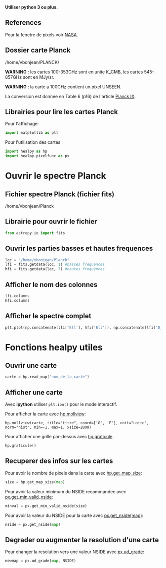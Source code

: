 **Utiliser python 3 ou plus.**

## References
Pour la fenetre de pixels voir [NASA](https://healpix.jpl.nasa.gov/html/intronode14.htm).

## Dossier carte Planck
/home/vbonjean/PLANCK/

**WARNING** : les cartes 100-353GHz sont en unite K_CMB, les cartes 545-857GHz sont en MJy/sr.

**WARNING** : la carte a 100GHz contient un pixel UNSEEN.

La conversion est donnee en Table 6 (p16) de l'article [Planck IX](https://arxiv.org/abs/1303.5070).

## Librairies pour lire les cartes Planck
Pour l'affichage:

```python
import matplotlib as plt
```

Pour l'utilisation des cartes

```python
import healpy as hp
import healpy.pixelfunc as px
```

# Ouvrir le spectre Planck

## Fichier spectre Planck (fichier fits)

/home/vbonjean/Planck

## Librairie pour ouvrir le fichier

```python
from astropy.io import fits
```

## Ouvrir les parties basses et hautes frequences

```python
loc = "/home/vbonjean/Planck"
lfi = fits.getdata(loc, 1) #basses frequences
hfi = fits.getdata(loc, 7) #hautes frequences
```

## Afficher le nom des colonnes

```python
lfi.columns
hfi.columns
```

## Afficher le spectre complet

```python
plt.plot(np.concatenate(lfi['Ell'], hfi['Ell']), np.concatenate(lfi['D_Ell'], hfi['D_Ell']))
```

# Fonctions healpy utiles

## Ouvrir une carte

```python
carte = hp.read_map("nom_de_la_carte")
```

## Afficher une carte
Avec **ipython** utiliser `plt.ion()` pour le mode interactif.

Pour afficher la carte avec [hp.mollview](https://healpy.readthedocs.io/en/latest/generated/healpy.visufunc.mollview.html "page d'information"):

```pyton
hp.mollview(carte, title="titre", coord=['G', 'E'], unit="unite", norm="hist", min=-1, max=1, xsize=2000)
```

Pour afficher une grille par-dessus avec [hp.graticule](https://healpy.readthedocs.io/en/latest/generated/healpy.visufunc.graticule.html#healpy.visufunc.graticule):

```python
hp.graticule()
```

## Recuperer des infos sur les cartes
Pour avoir le nombre de pixels dans la carte avec [hp.get_map_size](https://healpy.readthedocs.io/en/latest/generated/healpy.pixelfunc.get_map_size.html#healpy.pixelfunc.get_map_size):

```python
size = hp.get_map_size(map)
```

Pour avoir la valeur minimum du NSIDE recommandee avec [px.get_min_valid_nside](https://healpy.readthedocs.io/en/latest/generated/healpy.pixelfunc.get_min_valid_nside.html#healpy.pixelfunc.get_min_valid_nside):

```python
minval = px.get_min_valid_nside(size)
```

Pour avoir la valeur du NSIDE pour la carte avec [px.get_nside(map)](https://healpy.readthedocs.io/en/latest/generated/healpy.pixelfunc.get_nside.html#healpy.pixelfunc.get_nside):

```python
nside = px.get_nside(map)
```

## Degrader ou augmenter la resolution d'une carte
Pour changer la resolution vers une valeur NSIDE avec [px.ud_grade](https://healpy.readthedocs.io/en/latest/generated/healpy.pixelfunc.ud_grade.html#healpy.pixelfunc.ud_grade):

```python
newmap = px.ud_grade(map, NSIDE)
```

